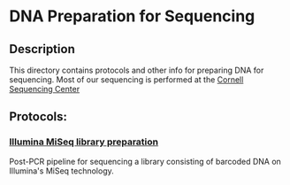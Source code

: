 # DNA Preparation for Sequencing

## Description
This directory contains protocols and other info for preparing DNA for sequencing.
Most of our sequencing is performed at the [Cornell Sequencing Center](http://www.biotech.cornell.edu/brc/genomics-facility) 

## Protocols:

### [Illumina MiSeq library preparation](./Illumina_MiSeq_library_preparation.md)
Post-PCR pipeline for sequencing a library consisting of barcoded DNA on Illumina's MiSeq technology.
 
